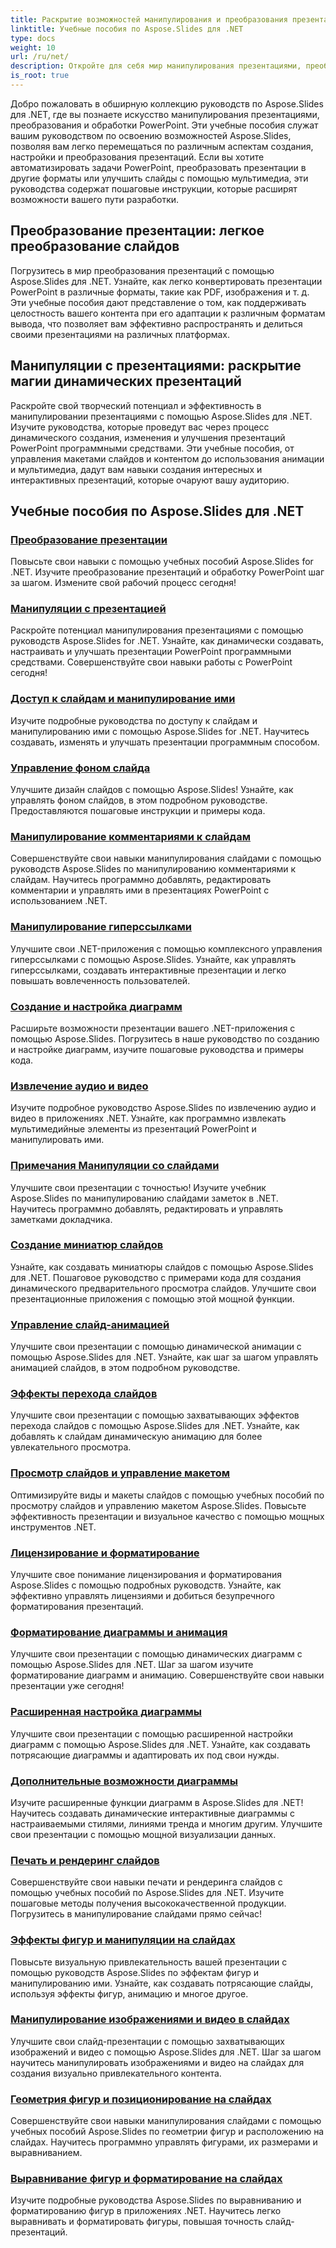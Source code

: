```yaml
---
title: Раскрытие возможностей манипулирования и преобразования презентаций
linktitle: Учебные пособия по Aspose.Slides для .NET
type: docs
weight: 10
url: /ru/net/
description: Откройте для себя мир манипулирования презентациями, преобразования и обработки PowerPoint с помощью учебных пособий Aspose.Slides для .NET. Научитесь создавать, конвертировать и улучшать презентации для достижения впечатляющих результатов.
is_root: true
---
```

Добро пожаловать в обширную коллекцию руководств по Aspose.Slides для .NET, где вы познаете искусство манипулирования презентациями, преобразования и обработки PowerPoint. Эти учебные пособия служат вашим руководством по освоению возможностей Aspose.Slides, позволяя вам легко перемещаться по различным аспектам создания, настройки и преобразования презентаций. Если вы хотите автоматизировать задачи PowerPoint, преобразовать презентации в другие форматы или улучшить слайды с помощью мультимедиа, эти руководства содержат пошаговые инструкции, которые расширят возможности вашего пути разработки.

## Преобразование презентации: легкое преобразование слайдов
Погрузитесь в мир преобразования презентаций с помощью Aspose.Slides для .NET. Узнайте, как легко конвертировать презентации PowerPoint в различные форматы, такие как PDF, изображения и т. д. Эти учебные пособия дают представление о том, как поддерживать целостность вашего контента при его адаптации к различным форматам вывода, что позволяет вам эффективно распространять и делиться своими презентациями на различных платформах.

## Манипуляции с презентациями: раскрытие магии динамических презентаций
Раскройте свой творческий потенциал и эффективность в манипулировании презентациями с помощью Aspose.Slides для .NET. Изучите руководства, которые проведут вас через процесс динамического создания, изменения и улучшения презентаций PowerPoint программными средствами. Эти учебные пособия, от управления макетами слайдов и контентом до использования анимации и мультимедиа, дадут вам навыки создания интересных и интерактивных презентаций, которые очаруют вашу аудиторию.

## Учебные пособия по Aspose.Slides для .NET
### [Преобразование презентации](./presentation-conversion/)
Повысьте свои навыки с помощью учебных пособий Aspose.Slides for .NET. Изучите преобразование презентаций и обработку PowerPoint шаг за шагом. Измените свой рабочий процесс сегодня!
### [Манипуляции с презентацией](./presentation-manipulation/)
Раскройте потенциал манипулирования презентациями с помощью руководств Aspose.Slides for .NET. Узнайте, как динамически создавать, настраивать и улучшать презентации PowerPoint программными средствами. Совершенствуйте свои навыки работы с PowerPoint сегодня!
### [Доступ к слайдам и манипулирование ими](./slide-access-and-manipulation/)
Изучите подробные руководства по доступу к слайдам и манипулированию ими с помощью Aspose.Slides for .NET. Научитесь создавать, изменять и улучшать презентации программным способом. 
### [Управление фоном слайда](./slide-background-manipulation/)
Улучшите дизайн слайдов с помощью Aspose.Slides! Узнайте, как управлять фоном слайдов, в этом подробном руководстве. Предоставляются пошаговые инструкции и примеры кода.
### [Манипулирование комментариями к слайдам](./slide-comments-manipulation/)
Совершенствуйте свои навыки манипулирования слайдами с помощью руководств Aspose.Slides по манипулированию комментариями к слайдам. Научитесь программно добавлять, редактировать комментарии и управлять ими в презентациях PowerPoint с использованием .NET.
### [Манипулирование гиперссылками](./hyperlink-manipulation/)
Улучшите свои .NET-приложения с помощью комплексного управления гиперссылками с помощью Aspose.Slides. Узнайте, как управлять гиперссылками, создавать интерактивные презентации и легко повышать вовлеченность пользователей.
### [Создание и настройка диаграмм](./chart-creation-and-customization/)
Расширьте возможности презентации вашего .NET-приложения с помощью Aspose.Slides. Погрузитесь в наше руководство по созданию и настройке диаграмм, изучите пошаговые руководства и примеры кода.
### [Извлечение аудио и видео](./audio-and-video-extraction/)
Изучите подробное руководство Aspose.Slides по извлечению аудио и видео в приложениях .NET. Узнайте, как программно извлекать мультимедийные элементы из презентаций PowerPoint и манипулировать ими.
### [Примечания Манипуляции со слайдами](./notes-slide-manipulation/)
Улучшите свои презентации с точностью! Изучите учебник Aspose.Slides по манипулированию слайдами заметок в .NET. Научитесь программно добавлять, редактировать и управлять заметками докладчика.
### [Создание миниатюр слайдов](./slide-thumbnail-generation/)
Узнайте, как создавать миниатюры слайдов с помощью Aspose.Slides для .NET. Пошаговое руководство с примерами кода для создания динамического предварительного просмотра слайдов. Улучшите свои презентационные приложения с помощью этой мощной функции.
### [Управление слайд-анимацией](./slide-animation-control/)
Улучшите свои презентации с помощью динамической анимации с помощью Aspose.Slides для .NET. Узнайте, как шаг за шагом управлять анимацией слайдов, в этом подробном руководстве.
### [Эффекты перехода слайдов](./slide-transition-effects/)
Улучшите свои презентации с помощью захватывающих эффектов перехода слайдов с помощью Aspose.Slides для .NET. Узнайте, как добавлять к слайдам динамическую анимацию для более увлекательного просмотра.
### [Просмотр слайдов и управление макетом](./slide-view-and-layout-manipulation/)
Оптимизируйте виды и макеты слайдов с помощью учебных пособий по просмотру слайдов и управлению макетом Aspose.Slides. Повысьте эффективность презентации и визуальное качество с помощью мощных инструментов .NET.
### [Лицензирование и форматирование](./licensing-and-formatting/)
Улучшите свое понимание лицензирования и форматирования Aspose.Slides с помощью подробных руководств. Узнайте, как эффективно управлять лицензиями и добиться безупречного форматирования презентаций.
### [Форматирование диаграммы и анимация](./chart-formatting-and-animation/)
Улучшите свои презентации с помощью динамических диаграмм с помощью Aspose.Slides для .NET. Шаг за шагом изучите форматирование диаграмм и анимацию. Совершенствуйте свои навыки презентации уже сегодня!
### [Расширенная настройка диаграммы](./advanced-chart-customization/)
Улучшите свои презентации с помощью расширенной настройки диаграмм с помощью Aspose.Slides для .NET. Узнайте, как создавать потрясающие диаграммы и адаптировать их под свои нужды.
### [Дополнительные возможности диаграммы](./additional-chart-features/)
Изучите расширенные функции диаграмм в Aspose.Slides для .NET! Научитесь создавать динамические интерактивные диаграммы с настраиваемыми стилями, линиями тренда и многим другим. Улучшите свои презентации с помощью мощной визуализации данных.
### [Печать и рендеринг слайдов](./printing-and-rendering-in-slides/)
Совершенствуйте свои навыки печати и рендеринга слайдов с помощью учебных пособий по Aspose.Slides для .NET. Изучите пошаговые методы получения высококачественной продукции. Погрузитесь в манипулирование слайдами прямо сейчас!
### [Эффекты фигур и манипуляции на слайдах](./shape-effects-and-manipulation-in-slides/)
Повысьте визуальную привлекательность вашей презентации с помощью руководств Aspose.Slides по эффектам фигур и манипулированию ими. Узнайте, как создавать потрясающие слайды, используя эффекты фигур, анимацию и многое другое.
### [Манипулирование изображениями и видео в слайдах](./image-and-video-manipulation-in-slides/)
Улучшите свои слайд-презентации с помощью захватывающих изображений и видео с помощью Aspose.Slides для .NET. Шаг за шагом научитесь манипулировать изображениями и видео на слайдах для создания визуально привлекательного контента.
### [Геометрия фигур и позиционирование на слайдах](./shape-geometry-and-positioning-in-slides/)
Совершенствуйте свои навыки манипулирования слайдами с помощью учебных пособий Aspose.Slides по геометрии фигур и расположению на слайдах. Научитесь программно управлять фигурами, их размерами и выравниванием.
### [Выравнивание фигур и форматирование на слайдах](./shape-alignment-and-formatting-in-slides/)
Изучите подробные руководства Aspose.Slides по выравниванию и форматированию фигур в приложениях .NET. Научитесь легко выравнивать и форматировать фигуры, повышая точность слайд-презентаций. 